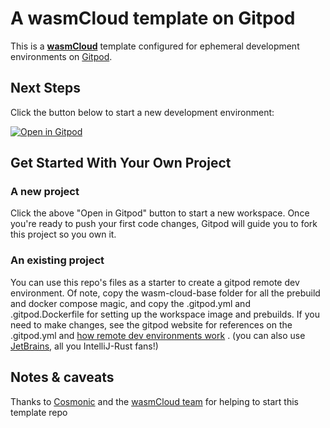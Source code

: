 # A **wasmCloud** template on Gitpod

This is a [**wasmCloud**](https://wasmcloud.dev/) template configured for ephemeral development environments on [Gitpod](https://www.gitpod.io/).

## Next Steps

Click the button below to start a new development environment:

[![Open in Gitpod](https://gitpod.io/button/open-in-gitpod.svg)](https://gitpod.io/#https://github.com/emattiza/template-wasmcloud)


## Get Started With Your Own Project

### A new project

Click the above "Open in Gitpod" button to start a new workspace. Once you're ready to push your first code changes, Gitpod will guide you to fork this project so you own it.

### An existing project

You can use this repo's files as a starter to create a gitpod remote dev environment. Of note, copy the wasm-cloud-base folder for all the prebuild and docker compose magic, and copy the .gitpod.yml and .gitpod.Dockerfile for setting up the workspace image and prebuilds. If you need to make changes, see the gitpod website for references on the .gitpod.yml and [how remote dev environments work]([[https://www.gitpod.io/docs/references/gitpod-yml) .  (you can also use [JetBrains](https://www.gitpod.io/docs/ides-and-editors/intellij), all you IntelliJ-Rust fans!)

## Notes & caveats

Thanks to [Cosmonic](https://cosmonic.com/) and the [wasmCloud team](https://wasmcloud.dev/) for helping to start this template repo
